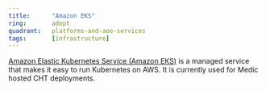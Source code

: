 ```yaml
---
title:      "Amazon EKS"
ring:       adopt
quadrant:   platforms-and-aoe-services
tags:       [infrastructure]
---
```


[Amazon Elastic Kubernetes Service (Amazon EKS)](https://aws.amazon.com/eks/) is a managed service that makes it easy to run Kubernetes on AWS.
It is currently used for Medic hosted CHT deployments.